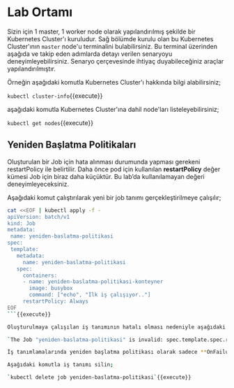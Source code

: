 # Lab Ortamı

Sizin için 1 master, 1 worker node olarak yapılandırılmış şekilde bir Kubernetes Cluster'ı kuruludur. Sağ bölümde kurulu olan bu Kubernetes Cluster'ının `master` node'u terminalini bulabilirsiniz. Bu terminal üzerinden aşağıda ve takip eden adımlarda detayı verilen senaryoyu deneyimleyebilirsiniz. Senaryo çerçevesinde ihtiyaç duyabileceğiniz araçlar yapılandırılmıştır.

Örneğin aşağıdaki komutla Kubernetes Cluster'ı hakkında bilgi alabilirsiniz;

`kubectl cluster-info`{{execute}}

aşağıdaki komutla Kubernetes Cluster'ına dahil node'ları listeleyebilirsiniz;

`kubectl get nodes`{{execute}}

## Yeniden Başlatma Politikaları

Oluşturulan bir Job için hata alınması durumunda yapması gerekeni restartPolicy ile belirtilir. Daha önce pod için kullanılan **restartPolicy** değer kümesi Job için biraz daha küçüktür. Bu lab’da kullanılamayan değeri deneyimleyeceksiniz.

Aşağıdaki komut çalıştırılarak yeni bir job tanımı gerçekleştirilmeye çalışılır;


```bash
cat <<EOF | kubectl apply -f -
apiVersion: batch/v1
kind: Job
metadata:
 name: yeniden-baslatma-politikasi
spec:
 template:
   metadata:
     name: yeniden-baslatma-politikasi
   spec:
     containers:
     - name: yeniden-baslatma-politikasi-konteyner
       image: busybox
       command: ["echo", "İlk iş çalışıyor.."]
     restartPolicy: Always
EOF
```{{execute}}

Oluşturulmaya çalışılan iş tanımının hatalı olması nedeniyle aşağıdaki hata mesajı gelecektir;

`The Job "yeniden-baslatma-politikasi" is invalid: spec.template.spec.restartPolicy: Unsupported value: "Always": supported values: "OnFailure", "Never"`

İş tanımlamalarında yeniden başlatma politikası olarak sadece **OnFailure** ve **Never** değerlerine izin verilmektedir.

Aşağıdaki komutla iş tanımı silin;

`kubectl delete job yeniden-baslatma-politikasi`{{execute}}